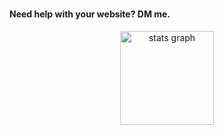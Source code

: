 
###

<h4>Need help with your website? DM me.</h2>

<div align="center">
   <img src="https://github-readme-stats.vercel.app/api?username=akbarahmadjonov&hide_title=false&hide_rank=false&show_icons=true&include_all_commits=true&count_private=true&disable_animations=false&theme=dracula&locale=en&hide_border=false" height="150" alt="stats graph"  /> 
 <!-- <img src="https://github-readme-stats.vercel.app/api/top-langs?username=akbarahmadjonov&locale=en&hide_title=false&layout=compact&card_width=320&langs_count=5&theme=dracula&hide_border=false" height="150" alt="languages graph"  /> -->
</div>

###

###

<!-- <div align="left">
  <img src="https://cdn.jsdelivr.net/gh/devicons/devicon/icons/javascript/javascript-original.svg" height="30" width="42" alt="javascript logo"  />
  <img src="https://cdn.jsdelivr.net/gh/devicons/devicon/icons/react/react-original.svg" height="30" width="42" alt="react logo"  />
  <img src="https://cdn.jsdelivr.net/gh/devicons/devicon/icons/html5/html5-original.svg" height="30" width="42" alt="html5 logo"  />
  <img src="https://cdn.jsdelivr.net/gh/devicons/devicon/icons/css3/css3-original.svg" height="30" width="42" alt="css3 logo"  />
</div>
-->

<br clear="both">
<!-- <img src="https://raw.githubusercontent.com/maurodesouza/maurodesouza/blob/output/snake.svg" alt="Snake animation" /> -->
<!-- <img src='https://profile-readme-generator.com/assets/snake.svg' /> -->

###
